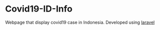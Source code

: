 # Covid19-ID-Info

Webpage that display covid19 case in Indonesia. Developed using [laravel](https://laravel.com/docs/7.x)
